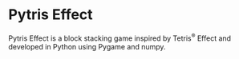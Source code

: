 # Pytris Effect
Pytris Effect is a block stacking game inspired by Tetris<sup>®</sup> Effect and developed in Python using Pygame and numpy.
